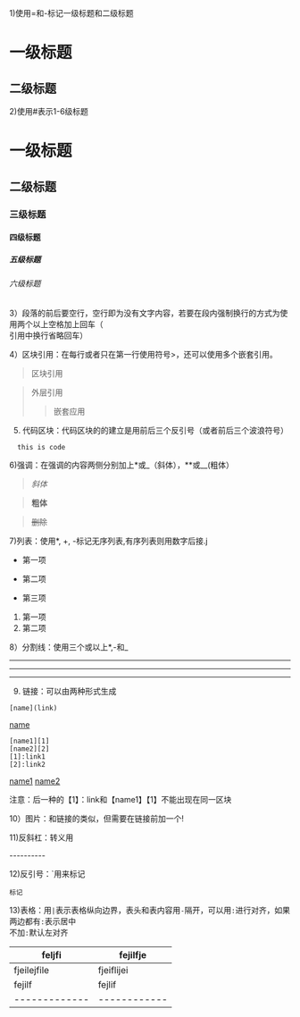 1)使用=和-标记一级标题和二级标题

一级标题
=

二级标题
-

2)使用#表示1-6级标题

# 一级标题
## 二级标题
### 三级标题
#### 四级标题
##### 五级标题
###### 六级标题

3）段落的前后要空行，空行即为没有文字内容，若要在段内强制换行的方式为使用两个以上空格加上回车（  
引用中换行省略回车）

4）区块引用：在每行或者只在第一行使用符号>，还可以使用多个嵌套引用。
>区块引用

>外层引用
>>嵌套应用

5) 代码区块：代码区块的的建立是用前后三个反引号（或者前后三个波浪符号）
~~~（此处可标记语言）
  this is code 
~~~

6)强调：在强调的内容两侧分别加上*或_（斜体），**或__(粗体）

>*斜体*

>__粗体__

>~~删除~~

7)列表：使用*, +, -标记无序列表,有序列表则用数字后接.j

* 第一项
+ 第二项
- 第三项

1. 第一项
2. 第二项

8）分割线：使用三个或以上*,-和_
___
***
---

9) 链接：可以由两种形式生成
```
[name](link)
```
[name](link)

```
[name1][1]
[name2][2]
[1]:link1
[2]:link2
```
[name1][1]
[name2][2]

[1]:link1
[2]:link2

注意：后一种的【1】：link和【name1】【1】不能出现在同一区块

10）图片：和链接的类似，但需要在链接前加一个!

11)反斜杠：转义用

\----------

12)反引号：`用来标记

`标记`

13)表格：用`|`表示表格纵向边界，表头和表内容用`-`隔开，可以用`:`进行对齐，如果两边都有`:`表示居中  
不加`:`默认左对齐

| feljfi      | fejilfje   |
|-------------|------------|
| fjeilejfile | fjeiflijei |
| fejilf      | fejlif     |
|-------------|------------|

